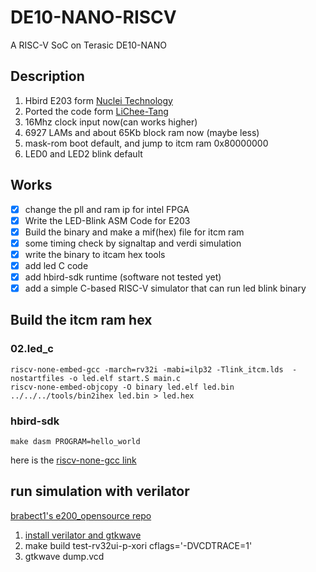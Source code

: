 # DE10-NANO-RISCV

A RISC-V SoC on Terasic DE10-NANO

## Description

1. Hbird E203 form [Nuclei Technology](https://github.com/SI-RISCV/e200_opensource)
2. Ported the code form [LiChee-Tang](https://github.com/Lichee-Pi/Tang_E203_Mini)
3. 16Mhz clock input now(can works higher)
4. 6927 LAMs and about 65Kb block ram now (maybe less)
5. mask-rom boot default, and jump to itcm ram 0x80000000
6. LED0 and LED2 blink default

## Works

- [x] change the pll and ram ip for intel FPGA
- [x] Write the LED-Blink ASM Code for E203
- [x] Build the binary and make a mif(hex) file for itcm ram
- [x] some timing check by signaltap and verdi simulation
- [x] write the binary to itcam hex tools
- [x] add led C code
- [x] add hbird-sdk runtime (software not tested yet)
- [x] add a simple C-based RISC-V simulator that can run led blink binary

## Build the itcm ram hex

### 02.led_c

    riscv-none-embed-gcc -march=rv32i -mabi=ilp32 -Tlink_itcm.lds  -nostartfiles -o led.elf start.S main.c
	riscv-none-embed-objcopy -O binary led.elf led.bin
	../../../tools/bin2ihex led.bin > led.hex

### hbird-sdk

    make dasm PROGRAM=hello_world

here is the [riscv-none-gcc link](https://github.com/ilg-archived/riscv-none-gcc/releases/download/v7.2.0-2-20180110/gnu-mcu-eclipse-riscv-none-gcc-7.2.0-2-20180111-2230-centos64.tgz) 
## run simulation with verilator
   [brabect1's e200_opensource repo](https://github.com/brabect1/e200_opensource)

1. [install verilator and gtkwave](https://github.com/brabect1/e200_opensource/blob/master/verilator/README.md)
2. make build test-rv32ui-p-xori cflags='-DVCDTRACE=1'
3. gtkwave dump.vcd